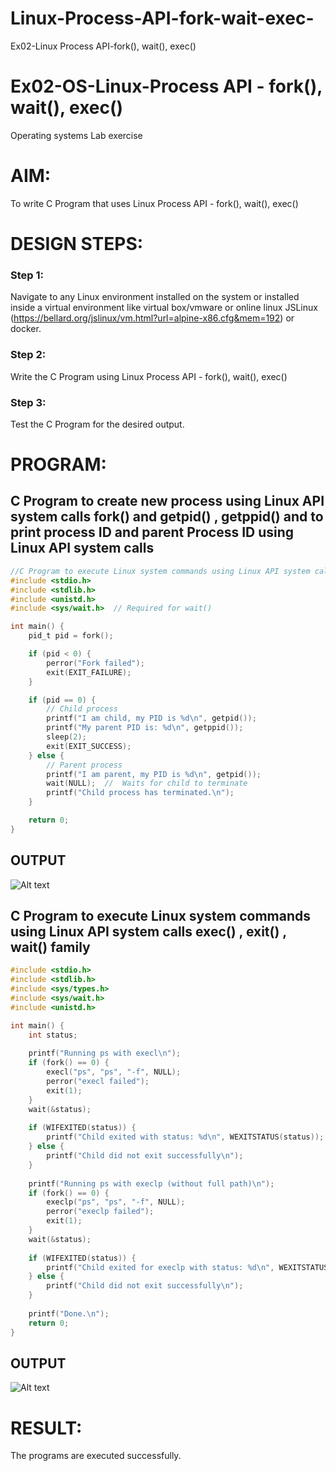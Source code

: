 # Linux-Process-API-fork-wait-exec-
Ex02-Linux Process API-fork(), wait(), exec()
# Ex02-OS-Linux-Process API - fork(), wait(), exec()
Operating systems Lab exercise


# AIM:
To write C Program that uses Linux Process API - fork(), wait(), exec()

# DESIGN STEPS:

### Step 1:

Navigate to any Linux environment installed on the system or installed inside a virtual environment like virtual box/vmware or online linux JSLinux (https://bellard.org/jslinux/vm.html?url=alpine-x86.cfg&mem=192) or docker.

### Step 2:

Write the C Program using Linux Process API - fork(), wait(), exec()

### Step 3:

Test the C Program for the desired output. 

# PROGRAM:



## C Program to create new process using Linux API system calls fork() and getpid() , getppid() and to print process ID and parent Process ID using Linux API system calls

``` c program
//C Program to execute Linux system commands using Linux API system calls exec() family
#include <stdio.h>
#include <stdlib.h>
#include <unistd.h>
#include <sys/wait.h>  // Required for wait()

int main() {
    pid_t pid = fork();

    if (pid < 0) {
        perror("Fork failed");
        exit(EXIT_FAILURE);
    }

    if (pid == 0) {
        // Child process
        printf("I am child, my PID is %d\n", getpid());
        printf("My parent PID is: %d\n", getppid());
        sleep(2);
        exit(EXIT_SUCCESS);
    } else {
        // Parent process
        printf("I am parent, my PID is %d\n", getpid());
        wait(NULL);  //  Waits for child to terminate
        printf("Child process has terminated.\n");
    }

    return 0;
}


```


## OUTPUT


![Alt text](../../ex01/OS-Linux-commands-Shell-script/img/img2exp02.png)


## C Program to execute Linux system commands using Linux API system calls exec() , exit() , wait() family




``` c program
#include <stdio.h>
#include <stdlib.h>
#include <sys/types.h>
#include <sys/wait.h>
#include <unistd.h>

int main() {
    int status;
    
    printf("Running ps with execl\n");
    if (fork() == 0) {
        execl("ps", "ps", "-f", NULL);
        perror("execl failed");
        exit(1);
    }
    wait(&status);
    
    if (WIFEXITED(status)) {
        printf("Child exited with status: %d\n", WEXITSTATUS(status));
    } else {
        printf("Child did not exit successfully\n");
    }
    
    printf("Running ps with execlp (without full path)\n");
    if (fork() == 0) {
        execlp("ps", "ps", "-f", NULL);
        perror("execlp failed");
        exit(1);
    }
    wait(&status);
    
    if (WIFEXITED(status)) {
        printf("Child exited for execlp with status: %d\n", WEXITSTATUS(status));
    } else {
        printf("Child did not exit successfully\n");
    }
    
    printf("Done.\n");
    return 0;
}
```

## OUTPUT


![Alt text](../../ex01/OS-Linux-commands-Shell-script/img/img2exp2.png)


# RESULT:
The programs are executed successfully.
